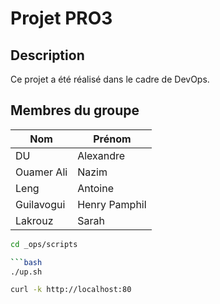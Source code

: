 # Projet PRO3

## Description

Ce projet a été réalisé dans le cadre de DevOps.

## Membres du groupe

| Nom               | Prénom            |
|-------------------|-------------------|
| DU                | Alexandre         |
| Ouamer Ali        | Nazim             |
| Leng              | Antoine           |
| Guilavogui        | Henry Pamphil     |
| Lakrouz           | Sarah             |

```bash
cd _ops/scripts

```bash
./up.sh
```

```bash
curl -k http://localhost:80
```